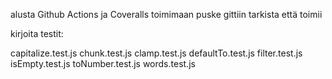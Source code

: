 alusta Github Actions ja Coveralls toimimaan
puske gittiin
tarkista että toimii

kirjoita testit:

capitalize.test.js
chunk.test.js
clamp.test.js
defaultTo.test.js
filter.test.js
isEmpty.test.js
toNumber.test.js
words.test.js